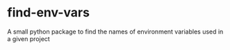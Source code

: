 # find-env-vars
A small python package to find the names of environment variables used in a given project
